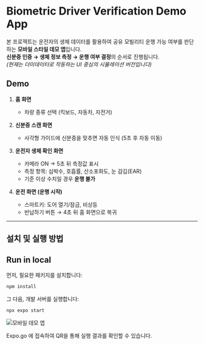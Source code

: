 # Biometric Driver Verification Demo App

본 프로젝트는 운전자의 생체 데이터를 활용하여 공유 모빌리티 운행 가능 여부를 판단하는 **모바일 스타일 데모 앱**입니다.  
**신분증 인증 → 생체 정보 측정 → 운행 여부 결정**의 순서로 진행됩니다.  
_(현재는 더미데이터로 작동하는 UI 중심의 시뮬레이션 버전입니다)_

## Demo

1. **홈 화면**

   - 차량 종류 선택 (킥보드, 자동차, 자전거)

2. **신분증 스캔 화면**

   - 사각형 가이드에 신분증을 맞추면 자동 인식 (5초 후 자동 이동)

3. **운전자 생체 확인 화면**

   - 카메라 ON → 5초 뒤 측정값 표시
   - 측정 항목: 심박수, 호흡률, 산소포화도, 눈 감김(EAR)
   - 기준 이상 수치일 경우 **운행 불가**

4. **운전 화면 (운행 시작)**
   - 스마트키: 도어 열기/잠금, 비상등
   - 반납하기 버튼 → 4초 뒤 홈 화면으로 복귀

---

## 설치 및 실행 방법

## Run in local

먼저, 필요한 패키지를 설치합니다:

```bash
npm install
```

그 다음, 개발 서버를 실행합니다:

```bash
npx expo start

```
![모바일 데모 앱](https://github.com/user-attachments/assets/3f198096-072d-4c98-bc75-9e7c1e901513)

Expo.go 에 접속하여 QR을 통해 실행 결과를 확인할 수 있습니다.

